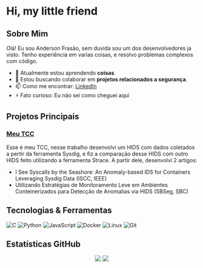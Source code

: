 # Hi, my little friend

## Sobre Mim

Olá! Eu sou Anderson Frasão, sem duvida sou um dos desenvolvedores ja visto. Tenho experiência em varias coisas, e resolvo problemas complexos com código.

- 🌱 Atualmente estou aprendendo **coisas**.
- 👯 Estou buscando colaborar em **projetos relacionados a segurança**.
- 📫 Como me encontrar: [LinkedIn](https://www.linkedin.com/in/anderson-fras%C3%A3o-614753202/)
- ⚡ Fato curioso: Eu não sei como cheguei aqui

## Projetos Principais

### [Meu TCC](https://github.com/Carmofrasao/TCC)
Esse é meu TCC, nesse trabalho desenvolvi um HIDS com dados coletados a pertir da ferramenta Sysdig, e fiz a comparação desse HIDS com outro HIDS feito utilizando a ferramenta Strace.
A partir dele, desenvolvi 2 artigos:

- I See Syscalls by the Seashore: An Anomaly-based IDS for Containers Leveraging Sysdig Data (ISCC, IEEE)
- Utilizando Estratégias de Monitoramento Leve em Ambientes Conteinerizados para Detecção de Anomalias via HIDS (SBSeg, SBC)

## Tecnologias & Ferramentas

![C](https://img.shields.io/badge/-Python-3776AB?style=flat&logo=c&logoColor=white)
![Python](https://img.shields.io/badge/-Python-3776AB?style=flat&logo=python&logoColor=white)
![JavaScript](https://img.shields.io/badge/-JavaScript-F7DF1E?style=flat&logo=javascript&logoColor=black)
![Docker](https://img.shields.io/badge/-Docker-2496ED?style=flat&logo=docker&logoColor=white)
![Linux](https://img.shields.io/badge/-Linux-FCC624?style=flat&logo=linux&logoColor=black)
![Git](https://img.shields.io/badge/-Git-F05032?style=flat&logo=git&logoColor=white)

## Estatísticas GitHub

<div align="center">
  <img src="https://github-readme-stats.vercel.app/api?username=Carmofrasao&layout=compact&show_icons=true&include_all_commits=true&theme=transparent" />

  <img src="https://github-readme-stats.vercel.app/api/top-langs/?username=Carmofrasao&layout=compact&langs_count=8&theme=transparent"/>
</div>
